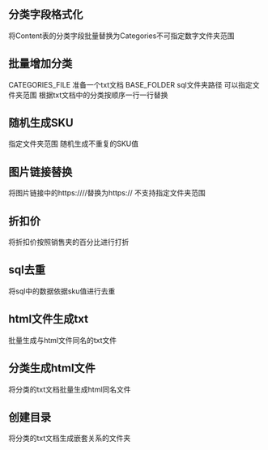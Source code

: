 ## 分类字段格式化
将Content表的分类字段批量替换为Categories不可指定数字文件夹范围
## 批量增加分类
 CATEGORIES_FILE 准备一个txt文档
 BASE_FOLDER sql文件夹路径
 可以指定文件夹范围
 根据txt文档中的分类按顺序一行一行替换
 ## 随机生成SKU
指定文件夹范围
随机生成不重复的SKU值
## 图片链接替换
将图片链接中的https:////替换为https://
不支持指定文件夹范围
## 折扣价
将折扣价按照销售夹的百分比进行打折
## sql去重
将sql中的数据依据sku值进行去重
## html文件生成txt
批量生成与html文件同名的txt文件
## 分类生成html文件
将分类的txt文档批量生成html同名文件
## 创建目录
将分类的txt文档生成嵌套关系的文件夹
